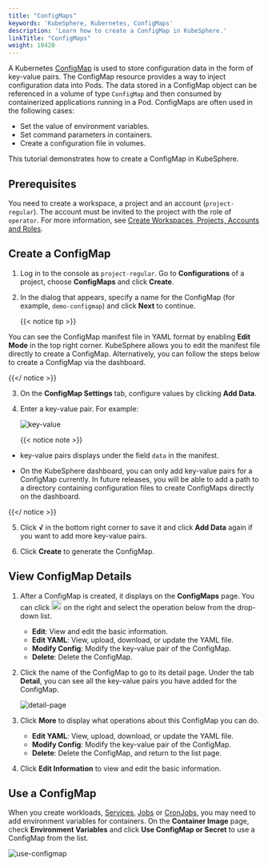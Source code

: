 ```yaml
---
title: "ConfigMaps"
keywords: 'KubeSphere, Kubernetes, ConfigMaps'
description: 'Learn how to create a ConfigMap in KubeSphere.'
linkTitle: "ConfigMaps"
weight: 10420
---
```


A Kubernetes [ConfigMap](https://kubernetes.io/docs/concepts/configuration/configmap/) is used to store configuration data in the form of key-value pairs. The ConfigMap resource provides a way to inject configuration data into Pods. The data stored in a ConfigMap object can be referenced in a volume of type `ConfigMap` and then consumed by containerized applications running in a Pod. ConfigMaps are often used in the following cases:

- Set the value of environment variables.
- Set command parameters in containers.
- Create a configuration file in volumes.

This tutorial demonstrates how to create a ConfigMap in KubeSphere.

## Prerequisites

You need to create a workspace, a project and an account (`project-regular`). The account must be invited to the project with the role of `operator`. For more information, see [Create Workspaces, Projects, Accounts and Roles](../../../quick-start/create-workspace-and-project/).

## Create a ConfigMap

1. Log in to the console as `project-regular`. Go to **Configurations** of a project, choose **ConfigMaps** and click **Create**.

2. In the dialog that appears, specify a name for the ConfigMap (for example, `demo-configmap`) and click **Next** to continue.

   {{< notice tip >}}

You can see the ConfigMap manifest file in YAML format by enabling **Edit Mode** in the top right corner. KubeSphere allows you to edit the manifest file directly to create a ConfigMap. Alternatively, you can follow the steps below to create a ConfigMap via the dashboard.

{{</ notice >}} 

3. On the **ConfigMap Settings** tab, configure values by clicking **Add Data**.

4. Enter a key-value pair. For example:

   ![key-value](/images/docs/project-user-guide/configurations/configmaps/key-value.png)

   {{< notice note >}}

- key-value pairs displays under the field `data` in the manifest.

- On the KubeSphere dashboard, you can only add key-value pairs for a ConfigMap currently. In future releases, you will be able to add a path to a directory containing configuration files to create ConfigMaps directly on the dashboard.

{{</ notice >}} 

5. Click **√** in the bottom right corner to save it and click **Add Data** again if you want to add more key-value pairs.

6. Click **Create** to generate the ConfigMap.

## View ConfigMap Details

1. After a ConfigMap is created, it displays on the **ConfigMaps** page. You can click <img src="/images/docs/project-user-guide/configurations/configmaps/three-dots.png" height="20px"> on the right and select the operation below from the drop-down list.

    - **Edit**: View and edit the basic information.
    - **Edit YAML**: View, upload, download, or update the YAML file.
    - **Modify Config**: Modify the key-value pair of the ConfigMap.
    - **Delete**: Delete the ConfigMap.
    
2. Click the name of the ConfigMap to go to its detail page. Under the tab **Detail**, you can see all the key-value pairs you have added for the ConfigMap.

    ![detail-page](/images/docs/project-user-guide/configurations/configmaps/detail-page.png)

3. Click **More** to display what operations about this ConfigMap you can do.

    - **Edit YAML**: View, upload, download, or update the YAML file.
    - **Modify Config**: Modify the key-value pair of the ConfigMap.
    - **Delete**: Delete the ConfigMap, and return to the list page.

4. Click **Edit Information** to view and edit the basic information.


## Use a ConfigMap

When you create workloads, [Services](../../../project-user-guide/application-workloads/services/), [Jobs](../../../project-user-guide/application-workloads/jobs/) or [CronJobs](../../../project-user-guide/application-workloads/cronjobs/), you may need to add environment variables for containers. On the **Container Image** page, check **Environment Variables** and click **Use ConfigMap or Secret** to use a ConfigMap from the list.

![use-configmap](/images/docs/project-user-guide/configurations/configmaps/use-configmap.jpg)